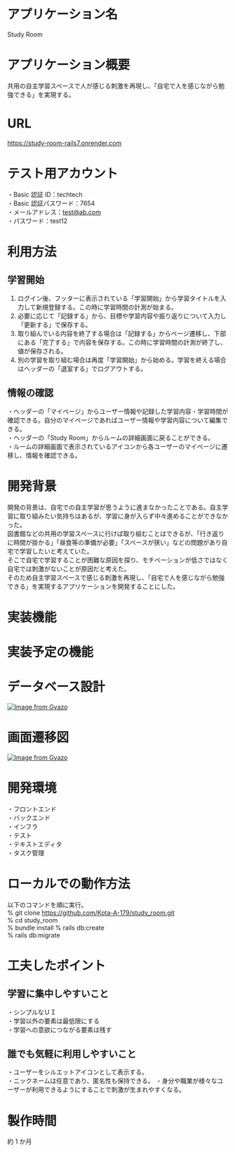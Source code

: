 # アプリケーション名

Study Room

# アプリケーション概要

共用の自主学習スペースで人が感じる刺激を再現し、「自宅で人を感じながら勉強できる」を実現する。

# URL

https://study-room-rails7.onrender.com

# テスト用アカウント

・Basic 認証 ID：techtech  
・Basic 認証パスワード：7654  
・メールアドレス：test@ab.com  
・パスワード：test12

# 利用方法

## 学習開始

1. ログイン後、フッターに表示されている「学習開始」から学習タイトルを入力して新規登録する。この時に学習時間の計測が始まる。
2. 必要に応じて「記録する」から、目標や学習内容や振り返りについて入力し「更新する」で保存する。
3. 取り組んでいる内容を終了する場合は「記録する」からページ遷移し、下部にある「完了する」で内容を保存する。この時に学習時間の計測が終了し、値が保存される。
4. 別の学習を取り組む場合は再度「学習開始」から始める。学習を終える場合はヘッダーの「退室する」でログアウトする。

## 情報の確認

・ヘッダーの「マイページ」からユーザー情報や記録した学習内容・学習時間が確認できる。自分のマイページであればユーザー情報や学習内容について編集できる。  
・ヘッダーの「Study Room」からルームの詳細画面に戻ることができる。  
・ルームの詳細画面で表示されているアイコンから各ユーザーのマイページに遷移し、情報を確認できる。

# 開発背景

開発の背景は、自宅での自主学習が思うように進まなかったことである。自主学習に取り組みたい気持ちはあるが、学習に身が入らず中々進めることができなかった。  
図書館などの共用の学習スペースに行けば取り組むことはできるが、「行き返りに時間が掛かる」「昼食等の準備が必要」「スペースが狭い」などの問題があり自宅で学習したいと考えていた。  
そこで自宅で学習することが困難な原因を探り、モチベーションが低さではなく自宅では刺激がないことが原因だと考えた。  
そのため自主学習スペースで感じる刺激を再現し、「自宅で人を感じながら勉強できる」を実現するアプリケーションを開発することにした。

# 実装機能

# 実装予定の機能

# データベース設計

[![Image from Gyazo](https://i.gyazo.com/8a42607a9bc99772bb4c7663977b182c.png)](https://gyazo.com/8a42607a9bc99772bb4c7663977b182c)

# 画面遷移図

[![Image from Gyazo](https://i.gyazo.com/c7b0117ed4e1649b49dd4bc081cea099.png)](https://gyazo.com/c7b0117ed4e1649b49dd4bc081cea099)

# 開発環境

・フロントエンド  
・バックエンド  
・インフラ  
・テスト  
・テキストエディタ  
・タスク管理

# ローカルでの動作方法

以下のコマンドを順に実行。  
% git clone https://github.com/Kota-A-179/study_room.git  
% cd study_room  
% bundle install
% rails db:create  
% rails db:migrate

# 工夫したポイント

## 学習に集中しやすいこと

・シンプルなＵＩ  
・学習以外の要素は最低限にする  
・学習への意欲につながる要素は残す

## 誰でも気軽に利用しやすいこと

・ユーザーをシルエットアイコンとして表示する。  
・ニックネームは任意であり、匿名性も保持できる。
・身分や職業が様々なユーザーが利用できるようにすることで刺激が生まれやすくなる。

# 製作時間

約 1 か月

